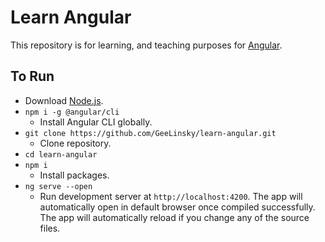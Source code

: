# Learn Angular

This repository is for learning, and teaching purposes for [Angular](https://angular.io/docs).

## To Run

* Download [Node.js](https://nodejs.org).
* `npm i -g @angular/cli`
  * Install Angular CLI globally.
* `git clone https://github.com/GeeLinsky/learn-angular.git`
  * Clone repository.
* `cd learn-angular`
* `npm i`
  * Install packages.
* `ng serve --open`
  * Run development server at `http://localhost:4200`. The app will automatically open in default browser once compiled successfully. The app will automatically reload if you change any of the source files.
